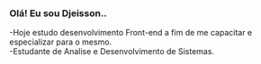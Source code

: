 ### Olá! Eu sou Djeisson..


-Hoje estudo desenvolvimento Front-end a fim de me capacitar e especializar para o mesmo.<br>
-Estudante de Analise e Desenvolvimento de Sistemas.
